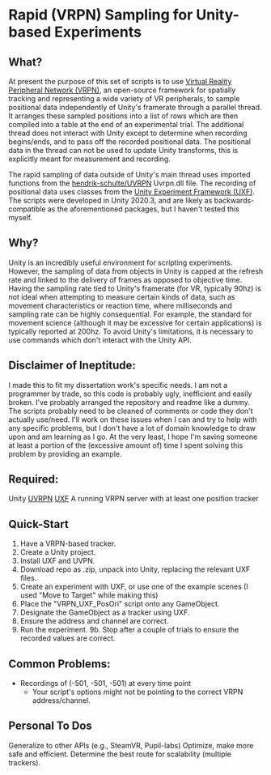 # Rapid (VRPN) Sampling for Unity-based Experiments
## What?
At present the purpose of this set of scripts is to use [Virtual Reality Peripheral Network (VRPN)](https://vrpn.github.io/), an open-source framework for spatially tracking and representing a wide variety of VR peripherals, to sample positional data independently of Unity's framerate through a parallel thread. It arranges these sampled positions into a list of rows which are then compiled into a table at the end of an experimental trial. The additional thread does not interact with Unity except to determine when recording begins/ends, and to pass off the recorded positional data. The positional data in the thread can not be used to update Unity transforms, this is explicitly meant for measurement and recording.

The rapid sampling of data outside of Unity's main thread uses imported functions from the [hendrik-schulte/UVRPN](https://github.com/hendrik-schulte/UVRPN) Uvrpn.dll file. The recording of positional data uses classes from the [Unity Experiment Framework (UXF)](https://github.com/immersivecognition/unity-experiment-framework). The scripts were developed in Unity 2020.3, and are likely as backwards-compatible as the aforementioned packages, but I haven't tested this myself. 

## Why?
Unity is an incredibly useful environment for scripting experiments. However, the sampling of data from objects in Unity is capped at the refresh rate and linked to the delivery of frames as opposed to objective time. Having the sampling rate tied to Unity's framerate (for VR, typically 90hz) is not ideal when attempting to measure certain kinds of data, such as movement characteristics or reaction time, where milliseconds and sampling rate can be highly consequential. For example, the standard for movement science (although it may be excessive for certain applications) is typically reported at 200hz. To avoid Unity's limitations, it is necessary to use commands which don't interact with the Unity API.

## Disclaimer of Ineptitude:
I made this to fit my dissertation work's specific needs. I am not a programmer by trade, so this code is probably ugly, inefficient and easily broken. I've probably arranged the repository and readme like a dummy. The scripts probably need to be cleaned of comments or code they don't actually use/need. I'll work on these issues when I can and try to help with any specific problems, but I don't have a lot of domain knowledge to draw upon and am learning as I go. At the very least, I hope I'm saving someone at least a portion of the (excessive amount of) time I spent solving this problem by providing an example.

## Required:
Unity
[UVRPN](https://github.com/hendrik-schulte/UVRPN)
[UXF](https://github.com/immersivecognition/unity-experiment-framework)
A running VRPN server with at least one position tracker

## Quick-Start
1. Have a VRPN-based tracker.
2. Create a Unity project.
3. Install UXF and UVPN.
4. Download repo as .zip, unpack into Unity, replacing the relevant UXF files.
5. Create an experiment with UXF, or use one of the example scenes (I used "Move to Target" while making this)
6. Place the "VRPN_UXF_PosOri" script onto any GameObject.
7. Designate the GameObject as a tracker using UXF.
8. Ensure the address and channel are correct.
9. Run the experiment.
    9b. Stop after a couple of trials to ensure the recorded values are correct.


## Common Problems:
* Recordings of (-501, -501, -501) at every time point
    * Your script's options might not be pointing to the correct VRPN address/channel.

## Personal To Dos
Generalize to other APIs (e.g., SteamVR, Pupil-labs)
Optimize, make more safe and efficient.
Determine the best route for scalability (multiple trackers).